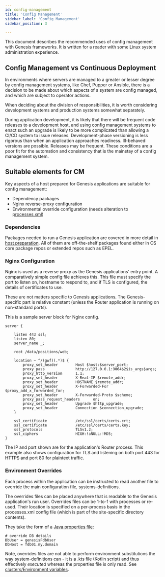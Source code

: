```yaml
---
id: config-management
title: 'Config Management'
sidebar_label: 'Config Management'
sidebar_position: 3

---
```

This document describes the recommended uses of config management with Genesis frameworks.  It is written for a reader with some
Linux system administration experience.

## Config Management vs Continuous Deployment

In environments where servers are managed to a greater or lesser degree by config management systems, like Chef,
Pupper or Ansible, there is a decision to be made about which aspects of a system are config managed, and which are
subject to operator actions.

When deciding about the division of responsibilities, it is worth considering development systems and production
systems somewhat separately.

During application development, it is likely that there will be frequent code releases to a development host, and
using config management systems to enact such an upgrade is likely to be more complicated than allowing a CI/CD
system to issue releases.  Development-phase versioning is less rigorous than when an application approaches
readiness.  Ill-behaved versions are possible.  Releases may be frequent.  These conditions are a poor fit for the
automation and consistency that is the mainstay of a config management system.

## Suitable elements for CM

Key aspects of a host prepared for Genesis applications are suitable for config management:
* Dependency packages
* Nginx reverse-proxy configuration
* Environmental override configuration (needs alteration to [processes.xml](/server-modules/configuring-runtime/processes))

### Dependencies

Packages needed to run a Genesis application are covered in more detail in
[host preparation](/operations/server-setup/host-preparation).
All of them are off-the-shelf packages found either in OS core package repos or extended repos such as EPEL.

### Nginx Configuration

Nginx is used as a reverse proxy as the Genesis applications' entry point.  A comparatively simple config file achieves
this.  This file must specify the port to listen on, hostname to respond to, and if TLS is configured, the details of
certificates to use.

These are not matters specific to Genesis applications.  The Genesis-specific part is relative constant (unless the
Router application is running on non-standard ports).

This is a sample server block for Nginx config.

```text
server {

    listen 443 ssl;
    listen 80;
    server_name _;

    root /data/positions/web;

    location ~ ^/(gwf)(.*)$ {
        proxy_set_header        Host $host:$server_port;
        proxy_pass              http://127.0.0.1:9064$2$is_args$args;
        proxy_http_version      1.1;
        proxy_set_header        X-Real-IP $remote_addr;
        proxy_set_header        HOSTNAME $remote_addr;
        proxy_set_header        X-Forwarded-For $proxy_add_x_forwarded_for;
        proxy_set_header        X-Forwarded-Proto $scheme;
        proxy_pass_request_headers      on;
        proxy_set_header        Upgrade $http_upgrade;
        proxy_set_header        Connection $connection_upgrade;
    }
    
    ssl_certificate             /etc/ssl/certs/certs.crt;
    ssl_certificate             /etc/ssl/certs/certs.key;
    ssl_protocols               TLSv1.2;
    ssl_ciphers                 HIGH:!aNULL:!MD5;
}
```

The IP and port shown are for the application's Router process.  This example also shows configuration for TLS and
listening on both port 443 for HTTPS and port 80 for plaintext traffic.

### Environment Overrides

Each process within the application can be instructed to read another file to override the main configuration file,
systems-definitions.

The overrides files can be placed anywhere that is readable to the Genesis application's run user.  Overrides files
can be 1-to-1 with processes or re-used.  Their location is specified on a per-process basis in the processes.xml
config file (which is part of the site-specific directory contents).

They take the form of a [Java properties file](https://www.w3schools.io/file/properties-extension-introduction/):

```properties
# override DB details
DbUser = genesisFdbUser
DbHost = fdb01.my.domain
```

Note, overrides files are not able to perform environment substitutions the way system-definitions can - it is a .kts
file (Kotlin script) and thus effectively _executed_ whereas the properties file is only read.  See
[clusters/Environment variables](/operations/clustering/clusters#Environment-variables).





